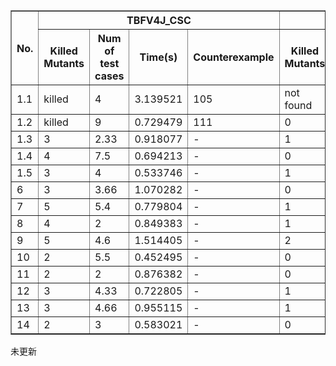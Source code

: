 <table border="1" cellspacing="0" cellpadding="4">
  <thead>
    <tr>
      <th rowspan="2">No.</th>
      <th colspan="4" style="text-align: center;">TBFV4J_CSC</th>
      <th colspan="4" style="text-align: center;">TBFV4J_Ran</th>
    </tr>
    <tr>
      <th>Killed Mutants</th>
      <th>Num of test cases</th>
      <th>Time(s)</th>
      <th>Counterexample</th>
      <th>Killed Mutants</th>
      <th>Num of test cases</th>
      <th>Time(s)</th>
      <th>Counterexample</th>
    </tr>
  </thead>
  <tbody>
    <tr><td>1.1</td><td>killed</td><td>4</td><td>3.139521</td><td>105</td><td>not found</td><td>50</td><td>101.537821</td><td>-</td></tr>
    <tr><td>1.2</td><td>killed</td><td>9</td><td>0.729479</td><td>111</td><td>0</td><td>50</td><td>1.576137</td><td>-</td></tr>
    <tr><td>1.3</td><td>3</td><td>2.33</td><td>0.918077</td><td>-</td><td>1</td><td>31</td><td>1.685798</td><td>-</td></tr>
    <tr><td>1.4</td><td>4</td><td>7.5</td><td>0.694213</td><td>-</td><td>0</td><td>50</td><td>1.187301</td><td>-</td></tr>
    <tr><td>1.5</td><td>3</td><td>4</td><td>0.533746</td><td>-</td><td>1</td><td>27</td><td>1.211330</td><td>-</td></tr>
    <tr><td>6</td><td>3</td><td>3.66</td><td>1.070282</td><td>-</td><td>0</td><td>50</td><td>1.830166</td><td>-</td></tr>
    <tr><td>7</td><td>5</td><td>5.4</td><td>0.779804</td><td>-</td><td>1</td><td>34</td><td>1.472767</td><td>-</td></tr>
    <tr><td>8</td><td>4</td><td>2</td><td>0.849383</td><td>-</td><td>1</td><td>39</td><td>1.505359</td><td>-</td></tr>
    <tr><td>9</td><td>5</td><td>4.6</td><td>1.514405</td><td>-</td><td>2</td><td>23.5</td><td>2.264541</td><td>-</td></tr>
    <tr><td>10</td><td>2</td><td>5.5</td><td>0.452495</td><td>-</td><td>0</td><td>50</td><td>1.096254</td><td>-</td></tr>
    <tr><td>11</td><td>2</td><td>2</td><td>0.876382</td><td>-</td><td>0</td><td>50</td><td>1.718047</td><td>Not Found</td></tr>
    <tr><td>12</td><td>3</td><td>4.33</td><td>0.722805</td><td>-</td><td>1</td><td>15</td><td>1.378791</td><td>-</td></tr>
    <tr><td>13</td><td>3</td><td>4.66</td><td>0.955115</td><td>-</td><td>1</td><td>11</td><td>1.636031</td><td>-</td></tr>
    <tr><td>14</td><td>2</td><td>3</td><td>0.583021</td><td>-</td><td>0</td><td>50</td><td>1.356792</td><td>Not Found</td></tr>
  </tbody>
</table>


未更新
